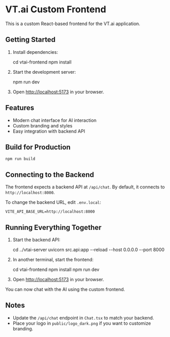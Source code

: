 # VT.ai Custom Frontend

This is a custom React-based frontend for the VT.ai application.

## Getting Started

1. Install dependencies:

    cd vtai-frontend
    npm install

2. Start the development server:

    npm run dev

3. Open [http://localhost:5173](http://localhost:5173) in your browser.

## Features

- Modern chat interface for AI interaction
- Custom branding and styles
- Easy integration with backend API

## Build for Production

    npm run build

## Connecting to the Backend

The frontend expects a backend API at `/api/chat`. By default, it connects to `http://localhost:8000`.

To change the backend URL, edit `.env.local`:

    VITE_API_BASE_URL=http://localhost:8000

## Running Everything Together

1. Start the backend API:

    cd ../vtai-server
    uvicorn src.api:app --reload --host 0.0.0.0 --port 8000

2. In another terminal, start the frontend:

    cd vtai-frontend
    npm install
    npm run dev

3. Open [http://localhost:5173](http://localhost:5173) in your browser.

You can now chat with the AI using the custom frontend.

## Notes

- Update the `/api/chat` endpoint in `Chat.tsx` to match your backend.
- Place your logo in `public/logo_dark.png` if you want to customize branding.
